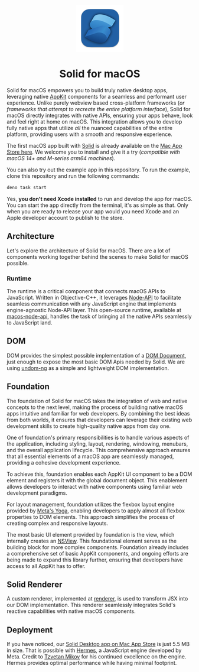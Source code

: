 <p align="center">
  <img src="./icon//icon-128.png" alt="Solid for macOS">
</p>

<h1 align="center">Solid for macOS</h1>

Solid for macOS empowers you to build truly native desktop apps, leveraging
native [AppKit](https://developer.apple.com/documentation/appkit) components for
a seamless and performant user experience. Unlike purely webview based
cross-platform frameworks (_or frameworks that attempt to recreate the entire
platform interface_), Solid for macOS directly integrates with native APIs,
ensuring your apps behave, look and feel right at home on macOS. This
integration allows you to develop fully native apps that utilize _all_ the
nuanced capabilities of the entire platform, providing users with a smooth and
responsive experience.

The first macOS app built with [Solid](https://www.solidjs.com/) is already
available on the
[Mac App Store here](https://apps.apple.com/us/app/solid-for-macos/id1574916360).
We welcome you to install and give it a try (_compatible with macOS 14+ and
M-series arm64 machines_).

You can also try out the example app in this repository. To run the example,
clone this repository and run the following commands:

```bash
deno task start
```

Yes, **you don't need Xcode installed** to run and develop the app for macOS.
You can start the app directly from the terminal, it's as simple as that. Only
when you are ready to release your app would you need Xcode and an Apple
developer account to publish to the store.

## Architecture

Let's explore the architecture of Solid for macOS. There are a lot of components
working together behind the scenes to make Solid for macOS possible.

### Runtime

The runtime is a critical component that connects macOS APIs to JavaScript.
Written in Objective-C++, it leverages
[Node-API](https://nodejs.org/api/n-api.html#node-api) to facilitate seamless
communication with any JavaScript engine that implements engine-agnostic
Node-API layer. This open-source runtime, available at
[macos-node-api](https://github.com/NativeScript/runtime-node-api), handles the
task of bringing all the native APIs seamlessly to JavaScript land.

## DOM

DOM provides the simplest possible implementation of a
[DOM Document](https://developer.mozilla.org/en-US/docs/Web/API/Document_Object_Model),
just enough to expose the most basic DOM Apis needed by Solid. We are using
[undom-ng](https://github.com/ClassicOldSong/undom-ng) as a simple and
lightweight DOM implementation.

## Foundation

The foundation of Solid for macOS takes the integration of web and native
concepts to the next level, making the process of building native macOS apps
intuitive and familiar for web developers. By combining the best ideas from both
worlds, it ensures that developers can leverage their existing web development
skills to create high-quality native apps from day one.

One of foundation's primary responsibilities is to handle various aspects of the
application, including styling, layout, rendering, windowing, menubars, and the
overall application lifecycle. This comprehensive approach ensures that all
essential elements of a macOS app are seamlessly managed, providing a cohesive
development experience.

To achieve this, foundation enables each AppKit UI component to be a DOM element
and registers it with the global document object. This enablement allows
developers to interact with native components using familiar web development
paradigms.

For layout management, foundation utilizes the flexbox layout engine provided by
[Meta's Yoga](https://github.com/facebook/yoga), enabling developers to apply
almost all flexbox properties to DOM elements. This approach simplifies the
process of creating complex and responsive layouts.

The most basic UI element provided by foundation is the view, which internally
creates an [NSView](https://developer.apple.com/documentation/appkit/nsview).
This foundational element serves as the building block for more complex
components. Foundation already includes a comprehensive set of basic AppKit
components, and ongoing efforts are being made to expand this library further,
ensuring that developers have access to all AppKit has to offer.

## Solid Renderer

A custom renderer, implemented at [renderer](./solid-native/renderer.js), is
used to transform JSX into our DOM implementation. This renderer seamlessly
integrates Solid's reactive capabilities with native macOS components.

## Deployment

If you have noticed, our
[Solid Desktop app on Mac App Store](https://apps.apple.com/us/app/solid-for-macos/id1574916360)
is just 5.5 MB in size. That is possible with
[Hermes](https://github.com/facebook/hermes), a JavaScript engine developed by
Meta. Credit to [Tzvetan Mikov](https://github.com/tmikov) for his continued
excellence on the engine. Hermes provides optimal performance while having
minimal footprint.
